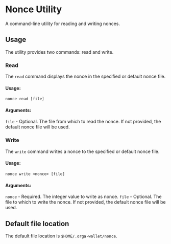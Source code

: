 # Nonce Utility
A command-line utility for reading and writing nonces.

## Usage
The utility provides two commands: read and write.

### Read

The ``read`` command displays the nonce in the specified or default nonce file.

#### Usage:

`nonce read [file]`

#### Arguments:

`file` - Optional. The file from which to read the nonce. If not provided, the default nonce file will be used.

### Write

The ``write`` command writes a nonce to the specified or default nonce file.

#### Usage:

``nonce write <nonce> [file]``

#### Arguments:

`nonce` - Required. The integer value to write as nonce.
`file` - Optional. The file to which to write the nonce. If not provided, the default nonce file will be used.

## Default file location

The default file location is `$HOME/.orga-wallet/nonce`.
